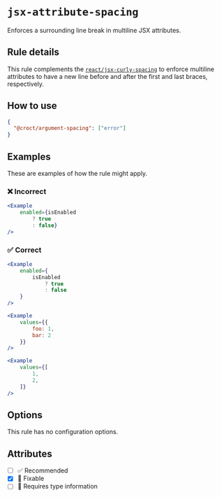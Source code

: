 # `jsx-attribute-spacing`

Enforces a surrounding line break in multiline JSX attributes.

## Rule details

This rule complements the [`react/jsx-curly-spacing`](https://github.com/yannickcr/eslint-plugin-react/blob/master/docs/rules/jsx-curly-spacing.md)
to enforce multiline attributes to have a new line before and after the first and last braces, respectively.

## How to use

```json
{
  "@croct/argument-spacing": ["error"]
}
```

## Examples

These are examples of how the rule might apply.

### ❌ Incorrect

```jsx
<Example
    enabled={isEnabled
        ? true
        : false}
/>
```

### ✅ Correct

```jsx
<Example
    enabled={
        isEnabled
            ? true
            : false
    }
/>
```

```jsx
<Example
    values={{
        foo: 1,
        bar: 2
    }}
/>
```

```jsx
<Example
    values={[
        1,
        2,
    ]}
/>
```

## Options

This rule has no configuration options.

## Attributes

- [ ] ✅ Recommended
- [x] 🔧 Fixable
- [ ] 💭 Requires type information
